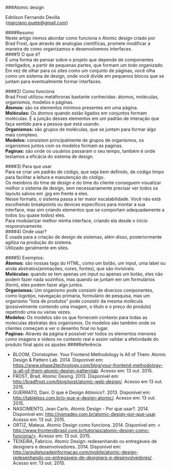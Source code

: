 

###Atomic design<br/>

Ednilson Fernando Devilla<br/>
{marciano.guete@gmail.com}<br>

####Resumo<br/>
Neste artigo iremos abordar como funciona o Atomic design criado por Brad Frost, que através de analogias científicas, promete modificar a maneira de como organizamos e desenvolvemos interfaces.<br/>
####1) O que é?<br/>
É uma forma de pensar sobre o projeto que depende de componentes interligados, a partir de pequenas partes, que formam um todo organizado.<br/>
Em vez de olhar para os sites como um conjunto de páginas, você olha como um sistema de design, onde você divide em pequenos blocos que se juntam para eventualmente formar interfaces.

####2) Como funciona<br/>
Brad Frost utilizou metáfororas bastante conhecidas: átomos, moléculas, organismos, modelos e páginas.<br>
**Átomos:** são os elementos mínimos presentes em uma página.<br/>
**Moléculas:** Os átomos quando estão ligados em conjuntos formam moléculas. É a junção desses elementos em um padrão de interação que faça sentido para a pessoa que está usando.<br/>
**Organismos:** são grupos de moléculas, que se juntam para formar algo mais complexo.<br/> 
**Modelos:** consistem principalmente de grupos de organismos, os organismos juntos com os modelos formam as paginas. <br/>
**Paginas:** são onde os usuários passaram o seu tempo, também é onde testamos a eficácia do sistema de design.<br/> 

####3) Para que usar<br/>
Para se criar um padrão de código, que seja bem definido, de código limpo para facilitar a leitura e manutenção do código.<br/>
Os membros do time de design e do time do cliente conseguem visualizar melhor o sistema de design, sem necessariamente precisar ver todos os layouts salvos em .jpg em frente a eles.<br/>
Nesse formato, o sistema passa a ter maior escalabilidade. Você não está escolhendo breakpoints ou devices específicos para montar a sua interface, mas sim criando elementos que se comportam adequadamente a todos (ou quase todos) eles.<br/>
Para modularizar melhor minha interface, criando ela desde o início responsivamente.<br/>
####4) Onde usar?<br/>
É usada para a criação de design de sistemas, além disso, posteriormente agiliza na produção do sistema.<br/>
Utilizado geralmente em sites.

####5) Exemplos:<br/>
**Átomos:** são nossas tags do HTML, como um botão, um input, uma label ou ainda abstratos(animações, cores, fontes), que são invisíveis.<br>
**Moléculas:** quando se tem apenas um input ou apenas um botão, eles não podem fazer nada sozinhos, mas quando se juntam em um formulários (form), eles podem fazer algo juntos.<br/>
**Organismos:** Um organismo pode consistir de diversos componentes, como logotipo, navegação primaria, formulário de pesquisa, mas um organismo "lista de produtos" pode consistir da mesma molécula (possivelmente contendo uma imagem, o título e o preço do produto) repetindo uma ou varias vezes.<br/>
**Modelos:** Os modelos são os que fornecem contexto para todas as moleculas abstratas dos organismos. Os modelos são também onde os clientes começam a ver o desenho final no lugar.<br/>
**Paginas:** Através da página é possível ver todos os elementos menores como imagens e videos no contexto real e assim validar a efetividade do produto final após os ajustes
####Referência<br/>
* BLOOM, Chiristopher. Your Frontend Methodology Is All of Them: Atomic Design & Pattern Lab. 2014. Disponível em: <https://www.phase2technology.com/blog/your-frontend-methodology-is-all-of-them-atomic-design-patternlab>. Acesso em: 13 out. 2015.<br/>
* FROST, Brad. Atomic Desing. 2013. Disponível em: <http://bradfrost.com/blog/post/atomic-web-design/>. Acesso em 13 out. 2015.<br/>
* GUERRATO, Dani. O que é Design Atômico?. 2013. Disponível em: <http://tableless.com.br/o-que-e-design-atomic/>. Acesso em: 13 out. 2015.<br/>
* NASCIMENTO, Jean Carlo. Atomic Design - Por que usar?. 2014.  Disponível em: <http://nomadev.com.br/atomic-design-por-que-usar>. Acesso em: 13 out. 2015.<br/>
* ORTIZ, Mateus. Atomic Design como funciona. 2014. Disponível em: < http://www.frontendbrasil.com.br/tutoriais/atomic-design-como-funciona/>. Acesso em: 13 out. 2015.<br/>
* TEIXEIRA, Fabricio. Atomic Design: redesenhando os entregáveis de designers e desenvolvedores. 2014. Disponível em: <http://arquiteturadeinformacao.com/mobile/atomic-design-redesenhando-os-entregaveis-de-designers-e-desenvolvedores/>. Acesso em: 13 out. 2015. <br/>
